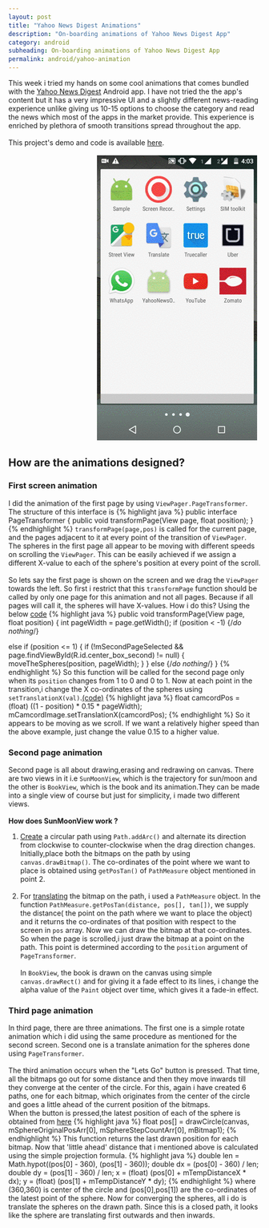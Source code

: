 ```yaml
---
layout: post
title: "Yahoo News Digest Animations"
description: "On-boarding animations of Yahoo News Digest App"
category: android
subheading: On-boarding animations of Yahoo News Digest App
permalink: android/yahoo-animation
---
```


This week i tried my hands on some cool animations that comes bundled with the [Yahoo News Digest](https://play.google.com/store/apps/details?id=com.yahoo.mobile.client.android.atom) Android app. I have not tried the  the app's content but it has a very impressive UI and a slightly different news-reading experience unlike giving us 10-15  options to choose the category and read the news which most of the apps in the market provide. This experience is enriched by plethora of smooth transitions spread throughout the app.
<br><br>
This project's demo and code is available [here](https://github.com/rahulrj/YahooNewsOnboarding).
<br><br>
&nbsp; &nbsp; &nbsp; &nbsp; &nbsp; &nbsp; &nbsp; &nbsp; &nbsp; &nbsp; &nbsp; &nbsp; &nbsp; &nbsp; &nbsp; &nbsp; &nbsp; &nbsp; &nbsp; &nbsp; &nbsp; &nbsp; &nbsp;![](/images/yahoo-news-demo.gif)

## How are the animations designed?

### First screen animation
I did the  animation of the first page by using `ViewPager.PageTransformer`. The structure of this interface is
{% highlight java %}
public interface PageTransformer {
    public void transformPage(View page, float position);
}
{% endhighlight %}
`transformPage(page,pos)` is called for the current page, and the pages adjacent to it at every point of the transition of `ViewPager`. The spheres in the first page all appear to be moving with different speeds on scrolling the `ViewPager`. This can be easily achieved if we assign a different X-value to each of the sphere's position at every point of the scroll.
<br><br>
So lets say the first page is shown on the screen and we drag the `ViewPager` towards the left. So first i restrict that this `transformPage` function should be called by only one page for this animation and not all pages. Because if all pages will call it, the spheres will have X-values. How i do this? Using the below [code](https://github.com/rahulrj/YahooNewsOnboarding/blob/master/app/src/main/java/onboarding/yahoo/com/yahoonewsonboarding/MainActivity.java#L276)
{% highlight java %}
public void transformPage(View page, float position) {
  int pageWidth = page.getWidth();
  if (position < -1) {/*do nothing*/}

  else if (position <= 1) {
      if (!mSecondPageSelected && page.findViewById(R.id.center_box_second) != null) {
              moveTheSpheres(position, pageWidth);
         }
  }
  else {/*do nothing*/}
}
{% endhighlight %}
So this function will be called for the second page only when its `position` changes from 1 to 0 and 0 to 1. Now at each point in the transition,i change the X co-ordinates of the spheres using `setTranslationX(val)`.[(code)](https://github.com/rahulrj/YahooNewsOnboarding/blob/master/app/src/main/java/onboarding/yahoo/com/yahoonewsonboarding/MainActivity.java#L300)
{% highlight java %}
float camcordPos = (float) ((1 - position) * 0.15 * pageWidth);
mCamcordImage.setTranslationX(camcordPos);
{% endhighlight %}
So it appears to be moving as we scroll. If we want a relatively higher speed than the above example, just change the value 0.15 to a higher value.

### Second page animation
Second page is all about drawing,erasing and redrawing on canvas. There are two views in it i.e `SunMoonView`, which is the trajectory for sun/moon and the other is `BookView`, which is the book and its animation.They can be made into a single view of course but just for simplicity, i made two different views.
<br><br>
**How does SunMoonView work ?**
<br>
1. [Create](https://github.com/rahulrj/YahooNewsOnboarding/blob/master/app/src/main/java/onboarding/yahoo/com/yahoonewsonboarding/SunMoonView.java#L91) a circular path using `Path.addArc()` and alternate its direction from clockwise to counter-clockwise when the drag direction changes. Initially,place both the bitmaps on the path by using `canvas.drawBitmap()`. The co-ordinates of the point where we want to place is obtained using `getPosTan()` of `PathMeasure` object mentioned in point 2.
<br><br>
2. For [translating](https://github.com/rahulrj/YahooNewsOnboarding/blob/master/app/src/main/java/onboarding/yahoo/com/yahoonewsonboarding/SunMoonView.java#L112) the bitmap on the path, i used a `PathMeasure` object. In the function `PathMeasure.getPosTan(distance, pos[], tan[])`, we supply the distance( the point on the path where we want to place the object) and it returns the co-ordinates of that position with respect to the screen in `pos` array. Now we can draw the bitmap at that co-ordinates. So when the page is scrolled,i just draw the bitmap at a point on the path. This point is determined according to the `position` argument of `PageTransformer`.
<br><br>
In `BookView`, the book is drawn on the canvas using simple `canvas.drawRect()` and for giving it a fade effect to its lines, i change the alpha value of the `Paint` object over time, which gives it a fade-in effect.

### Third page animation  
In third page, there are three animations. The first one is a simple rotate animation which i did using the same procedure as mentioned for the second screen. Second one is a translate animation for the spheres done using `PageTransformer`.
<br><br>
The third animation occurs when the "Lets Go" button is pressed. That time, all the bitmaps go out for some distance and then they move inwards till they converge at the center of the circle. For this, again i have created 6 paths, one for each bitmap, which originates from the center of the circle and goes a little ahead of the current position of the bitmaps.
<br>
When the button is pressed,the latest position of each of the sphere is obtained from [here](https://github.com/rahulrj/YahooNewsOnboarding/blob/master/app/src/main/java/onboarding/yahoo/com/yahoonewsonboarding/ThirdScreenView.java#L163)
{% highlight java %}
float pos[] = drawCircle(canvas, mSphereOriginalPosArr[0], mSphereStepCountArr[0], mBitmap1);
{% endhighlight %}
This function returns the last drawn position for each bitmap. Now that 'little ahead' distance that i mentioned above is calculated using the simple projection formula.
{% highlight java %}
double len = Math.hypot((pos[0] - 360), (pos[1] - 360));
double dx = (pos[0] - 360) / len;
double dy = (pos[1] - 360) / len;
x = (float) (pos[0] + mTempDistanceX * dx);
y = (float) (pos[1] + mTempDistanceY * dy);
{% endhighlight %}
where (360,360) is center of the circle and (pos[0],pos[1]) are the co-ordinates of the latest point of the sphere. Now for converging the spheres, all i do is translate the spheres on the drawn path. Since this is a closed path, it looks like the sphere are translating first outwards and then inwards.

